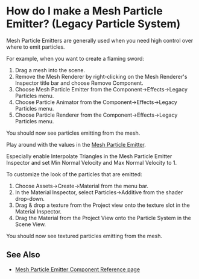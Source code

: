 How do I make a Mesh Particle Emitter? (Legacy Particle System)
===============================================================


<span class=keyword>Mesh Particle Emitters</span> are generally used when you need high control over where to emit particles.

For example, when you want to create a flaming sword:

1. Drag a mesh into the scene.
1. Remove the <span class=component>Mesh Renderer</span> by right-clicking on the <span class=component>Mesh Renderer's</span> <span class=keyword>Inspector</span> title bar and choose <span class=component>Remove Component</span>.
1. Choose <span class=menu>Mesh Particle Emitter</span> from the <span class=menu>Component->Effects->Legacy Particles</span> menu.
1. Choose <span class=menu>Particle Animator</span> from the <span class=menu>Component->Effects->Legacy Particles</span> menu.
1. Choose <span class=menu>Particle Renderer</span> from the <span class=menu>Component->Effects->Legacy Particles</span> menu.

You should now see particles emitting from the mesh.

Play around with the values in the [Mesh Particle Emitter](class-MeshParticleEmitter.md).

Especially enable <span class=component>Interpolate Triangles</span> in the Mesh Particle Emitter Inspector and set <span class=component>Min Normal Velocity</span> and <span class=component>Max Normal Velocity</span> to 1.

To customize the look of the particles that are emitted:

1. Choose <span class=menu>Assets->Create->Material</span> from the menu bar.
1. In the Material Inspector, select <span class=menu>Particles->Additive</span> from the shader drop-down.
1. Drag & drop a texture from the <span class=keyword>Project view</span> onto the texture slot in the Material Inspector.
1. Drag the Material from the Project View onto the Particle System in the <span class=keyword>Scene View</span>.

You should now see textured particles emitting from the mesh.

See Also
--------

* [Mesh Particle Emitter Component Reference page](class-MeshParticleEmitter.md)

